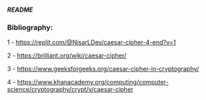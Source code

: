 ##### README


### Bibliography:

1 - https://replit.com/@NisarLDev/caesar-cipher-4-end?v=1


2 - https://brilliant.org/wiki/caesar-cipher/

3 - https://www.geeksforgeeks.org/caesar-cipher-in-cryptography/

4 - https://www.khanacademy.org/computing/computer-science/cryptography/crypt/v/caesar-cipher
